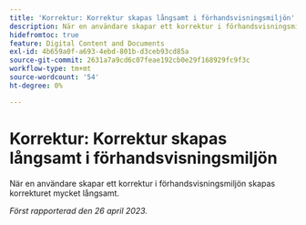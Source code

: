 ```yaml
---
title: 'Korrektur: Korrektur skapas långsamt i förhandsvisningsmiljön'
description: När en användare skapar ett korrektur i förhandsvisningsmiljön skapas korrekturet mycket långsamt.
hidefromtoc: true
feature: Digital Content and Documents
exl-id: 4b659a0f-a693-4ebd-801b-d3ceb93cd85a
source-git-commit: 2631a7a9cd6c07feae192cb0e29f168929fc9f3c
workflow-type: tm+mt
source-wordcount: '54'
ht-degree: 0%

---
```


# Korrektur: Korrektur skapas långsamt i förhandsvisningsmiljön

<!--This article is by request. Article is on WF and WFP TOCs-->

När en användare skapar ett korrektur i förhandsvisningsmiljön skapas korrekturet mycket långsamt.

_Först rapporterad den 26 april 2023._
